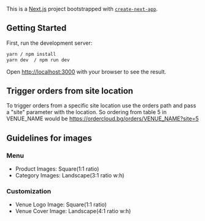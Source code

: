 This is a [Next.js](https://nextjs.org/) project bootstrapped with [`create-next-app`](https://github.com/vercel/next.js/tree/canary/packages/create-next-app).

## Getting Started

First, run the development server:

```bash
yarn / npm install
yarn dev  / npm run dev
```

Open [http://localhost:3000](http://localhost:3000) with your browser to see the result.

## Trigger orders from site location

To trigger orders from a specific site location use the orders path and pass a "site" parameter with the location.
So ordering from table 5 in VENUE_NAME would be
https://ordercloud.bg/orders/VENUE_NAME?site=5

## Guidelines for images

### Menu

- Product Images: Square(1:1 ratio)
- Category Images: Landscape(3:1 ratio w:h)

### Customization

- Venue Logo Image: Square(1:1 ratio)
- Venue Cover Image: Landscape(4:1 ratio w:h)
